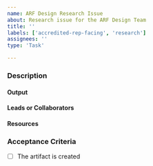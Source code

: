 ```yaml
---
name: ARF Design Research Issue
about: Research issue for the ARF Design Team
title: ''
labels: ['accredited-rep-facing', 'research']
assignees: ''
type: 'Task'

---
```


<!-- Title ^^ : Provide a concise summary of the task. For tasks related to specific studies, prepend the study's abbreviation to the title. -->

### Description
<!-- Include problem statement or user story associated with the issue -->

#### Output
<!-- Detailed Plan: Outline the proposed solution in detail, ensuring the description is clear enough for anyone to be able to pick up the task. -->
<!-- Expected Output: Specify what the final output or artifact should look like. -->
<!-- Fidelity/level of detail for the work. This should help estimate points and effort. -->
<!-- High level methodology, research goal or hypothesis, and/or what user group/persona -->

#### Leads or Collaborators
<!-- Tag the Designers working on this ticket, optionally include the reviewer -->

#### Resources
<!-- Relevant links to complete the ticket -->

### Acceptance Criteria
- [ ] The artifact is created
